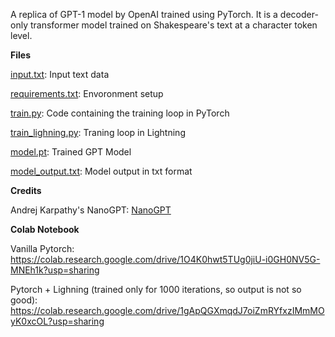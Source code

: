 A replica of GPT-1 model by OpenAI trained using PyTorch. It is a decoder-only transformer model trained on Shakespeare's text at a character token level.

**Files**

[input.txt](data/input.txt): Input text data 

[requirements.txt](requirements.txt): Envoronment setup

[train.py](train.py): Code containing the training loop in PyTorch

[train_lighning.py](train_lighning.py): Traning loop in Lightning

[model.pt](model/model.pt): Trained GPT Model 

[model_output.txt](model_output.txt): Model output in txt format

**Credits**

Andrej Karpathy's NanoGPT: [NanoGPT](https://github.com/karpathy/nanoGPT)

**Colab Notebook**

Vanilla Pytorch: https://colab.research.google.com/drive/1O4K0hwt5TUg0jiU-i0GH0NV5G-MNEh1k?usp=sharing

Pytorch + Lighning (trained only for 1000 iterations, so output is not so good): https://colab.research.google.com/drive/1gApQGXmqdJ7oiZmRYfxzIMmMOyK0xcOL?usp=sharing
